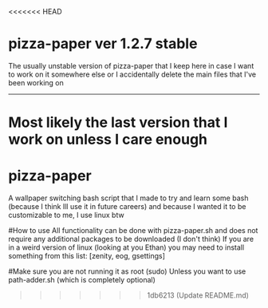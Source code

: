 <<<<<<< HEAD
# pizza-paper ver 1.2.7 stable
The usually unstable version of pizza-paper that I keep here in case I want to work on it somewhere else or I accidentally delete the main files that I've been working on
___
Most likely the last version that I work on unless I care enough
=======
# pizza-paper
A wallpaper switching bash script that I made to try and learn some bash (because I think Ill use it in future careers) and because I wanted it to be customizable to me, I use linux btw

#How to use
All functionality can be done with pizza-paper.sh and does not require any additional packages to be downloaded (I don't think)
If you are in a weird version of linux (looking at you Ethan) you may need to install something from this list: [zenity, eog, gsettings]

#Make sure you are not running it as root (sudo)
Unless you want to use path-adder.sh (which is completely optional)
>>>>>>> 1db6213 (Update README.md)
